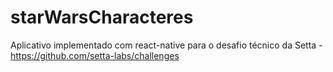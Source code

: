 # starWarsCharacteres
Aplicativo implementado com react-native para o desafio técnico da Setta - https://github.com/setta-labs/challenges
